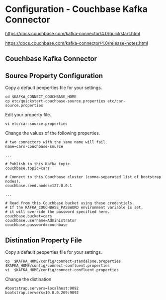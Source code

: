 # Configuration - Couchbase Kafka Connector

https://docs.couchbase.com/kafka-connector/4.0/quickstart.html

https://docs.couchbase.com/kafka-connector/4.0/release-notes.html


## Couchbase Kafka Connector

## Source Property Configuration
Copy a default peoperties file for your settings.

```
cd $KAFKA_CONNECT_COUCHBASE_HOME
cp etc/quickstart-couchbase-source.properties etc/car-source.properties
```
Edit your property file.

```
vi etc/car-source.properties
```
Change the values of the following properties.
```
# two connectors with the same name will fail.
name=cars-couchbase-source

...

# Publish to this Kafka topic.
couchbase.topic=cars

# Connect to this Couchbase cluster (comma-separated list of bootstrap nodes).
couchbase.seed.nodes=127.0.0.1

...

# Read from this Couchbase bucket using these credentials.
# If the KAFKA_COUCHBASE_PASSWORD environment variable is set,
# it will override the password specified here.
couchbase.bucket=cars
couchbase.username=Administrator
couchbase.password=couchbase
```

## Distination Property File

Copy a default peoperties file for your settings.
```
cp  $KAFKA_HOME/config/connect-standalone.properties $KAFKA_HOME/config/connect-confluent.properties
vi  $KAFKA_HOME/config/connect-confluent.properties
```

Change the distination
```
#bootstrap.servers=localhost:9092
bootstrap.servers=10.0.0.209:9092
```

